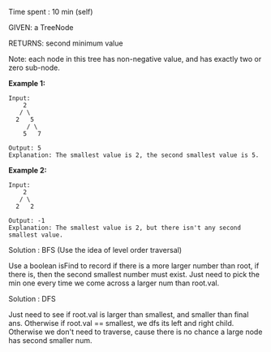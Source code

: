 Time spent : 10 min (self)

GIVEN: a TreeNode

RETURNS: second minimum value

Note: each node in this tree has non-negative value, and has exactly two or zero sub-node. 

**Example 1:**

```
Input: 
    2
   / \
  2   5
     / \
    5   7

Output: 5
Explanation: The smallest value is 2, the second smallest value is 5.

```

**Example 2:**

```
Input: 
    2
   / \
  2   2

Output: -1
Explanation: The smallest value is 2, but there isn't any second smallest value.
```

Solution : BFS (Use the idea of level order traversal)

Use a boolean isFind to record if there is a more larger number than root, if there is, then the second smallest number must exist. Just need to pick the min one every time we come across a larger num than root.val.



Solution : DFS

Just need to see if root.val is larger than smallest, and smaller than final ans. Otherwise if root.val == smallest, we dfs its left and right child. Otherwise we don't need to traverse, cause there is no chance a large node has second smaller num.